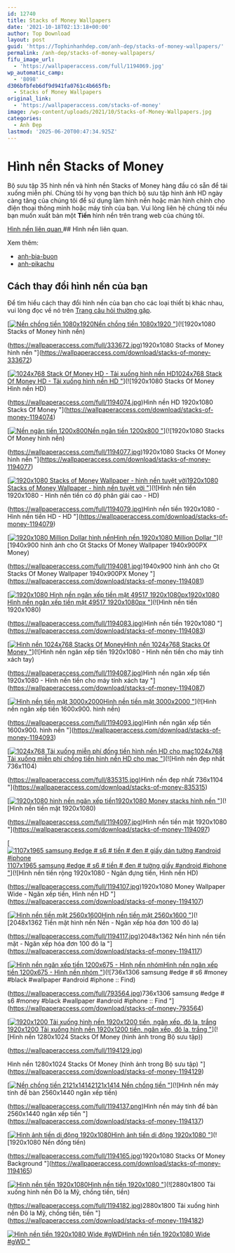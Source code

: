 ```yaml
---
id: 12740
title: Stacks of Money Wallpapers
date: '2021-10-18T02:13:18+00:00'
author: Top Download
layout: post
guid: 'https://Tophinhanhdep.com/anh-dep/stacks-of-money-wallpapers/'
permalink: /anh-dep/stacks-of-money-wallpapers/
fifu_image_url:
  - 'https://wallpaperaccess.com/full/1194069.jpg'
wp_automatic_camp:
  - '8098'
d306bfbfeb6df9d941fa0761c4b665fb:
  - Stacks of Money Wallpapers
original_link:
  - 'https://wallpaperaccess.com/stacks-of-money'
image: /wp-content/uploads/2021/10/Stacks-of-Money-Wallpapers.jpg
categories:
  - Ảnh Đẹp
lastmod: '2025-06-20T00:47:34.925Z'
---
```

# Hình nền Stacks of Money

Bộ sưu tập 35 hình nền và hình nền Stacks of Money hàng đầu có sẵn để tải xuống miễn phí. Chúng tôi hy vọng bạn thích bộ sưu tập hình ảnh HD ngày càng tăng của chúng tôi để sử dụng làm hình nền hoặc màn hình chính cho điện thoại thông minh hoặc máy tính của bạn. Vui lòng liên hệ chúng tôi nếu bạn muốn xuất bản một **Tiền** hình nền trên trang web của chúng tôi.

[Hình nền liên quan ](#related) ## Hình nền liên quan.

   
 Xem thêm:

   
- [anh-bia-buon](https://tophinhanhdep.com/anh-bia/anh-bia-buon/)
- [anh-pikachu](https://tophinhanhdep.com/anh-anime/anh-pikachu/)

## Cách thay đổi hình nền của bạn

Để tìm hiểu cách thay đổi hình nền của bạn cho các loại thiết bị khác nhau, vui lòng đọc về nó trên [Trang câu hỏi thường gặp](https://tophinhanhdep.com/faq/).

  
[[![Nền chồng tiền 1080x1920](https://wallpaperaccess.com/full/1194069.jpg)Nền chồng tiền 1080x1920 "](https://wallpaperaccess.com/download/stacks-of-money-1194069)](![1920x1080 Stacks of Money hình nền)

(https://wallpaperaccess.com/full/333672.jpg)1920x1080 Stacks of Money hình nền "](https://wallpaperaccess.com/download/stacks-of-money-333672)

[[![1024x768 Stack Of Money HD - Tải xuống hình nền HD](https://wallpaperaccess.com/full/1194072.jpg)1024x768 Stack Of Money HD - Tải xuống hình nền HD "](https://wallpaperaccess.com/download/stacks-of-money-1194072)](![1920x1080 Stacks Of Money Hình nền HD)

(https://wallpaperaccess.com/full/1194074.jpg)Hình nền HD 1920x1080 Stacks Of Money "](https://wallpaperaccess.com/download/stacks-of-money-1194074)

[[![Nền ngăn tiền 1200x800](https://wallpaperaccess.com/full/1194075.jpg)Nền ngăn tiền 1200x800 "](https://wallpaperaccess.com/download/stacks-of-money-1194075)](![1920x1080 Stacks Of Money hình nền)

(https://wallpaperaccess.com/full/1194077.jpg)1920x1080 Stacks Of Money hình nền "](https://wallpaperaccess.com/download/stacks-of-money-1194077)

[[![1920x1080 Stacks of Money Wallpaper - hình nền tuyệt vời](https://wallpaperaccess.com/full/1194078.jpg)1920x1080 Stacks of Money Wallpaper - hình nền tuyệt vời "](https://wallpaperaccess.com/download/stacks-of-money-1194078)](![Hình nền tiền 1920x1080 - Hình nền tiền có độ phân giải cao - HD)

(https://wallpaperaccess.com/full/1194079.jpg)Hình nền tiền 1920x1080 - Hình nền tiền HD - HD "](https://wallpaperaccess.com/download/stacks-of-money-1194079)

[[![1920x1080 Million Dollar hình nền](https://wallpaperaccess.com/full/1194080.jpg)Hình nền 1920x1080 Million Dollar "](https://wallpaperaccess.com/download/stacks-of-money-1194080)](![1940x900 hình ảnh cho Gt Stacks Of Money Wallpaper 1940x900PX Money)

(https://wallpaperaccess.com/full/1194081.jpg)1940x900 hình ảnh cho Gt Stacks Of Money Wallpaper 1940x900PX Money "](https://wallpaperaccess.com/download/stacks-of-money-1194081)

[[![1920x1080 Hình nền ngăn xếp tiền mặt 49517 1920x1080px](https://wallpaperaccess.com/full/1194082.jpg)1920x1080 Hình nền ngăn xếp tiền mặt 49517 1920x1080px "](https://wallpaperaccess.com/download/stacks-of-money-1194082)](![Hình nền tiền 1920x1080)

(https://wallpaperaccess.com/full/1194083.jpg)Hình nền tiền 1920x1080 "](https://wallpaperaccess.com/download/stacks-of-money-1194083)

[[![Hình nền 1024x768 Stacks Of Money](https://wallpaperaccess.com/full/1194084.jpg)Hình nền 1024x768 Stacks Of Money "](https://wallpaperaccess.com/download/stacks-of-money-1194084)](![Hình nền ngăn xếp tiền 1920x1080 - Hình nền tiền cho máy tính xách tay)

(https://wallpaperaccess.com/full/1194087.jpg)Hình nền ngăn xếp tiền 1920x1080 - Hình nền tiền cho máy tính xách tay "](https://wallpaperaccess.com/download/stacks-of-money-1194087)

[[![Hình nền tiền mặt 3000x2000](https://wallpaperaccess.com/full/1194091.jpg)Hình nền tiền mặt 3000x2000 "](https://wallpaperaccess.com/download/stacks-of-money-1194091)](![Hình nền ngăn xếp tiền 1600x900.  hình nền)

(https://wallpaperaccess.com/full/1194093.jpg)Hình nền ngăn xếp tiền 1600x900. hình nền "](https://wallpaperaccess.com/download/stacks-of-money-1194093)

[[![1024x768 Tải xuống miễn phí đống tiền hình nền HD cho mac](https://wallpaperaccess.com/full/1194094.jpg)1024x768 Tải xuống miễn phí chồng tiền hình nền HD cho mac "](https://wallpaperaccess.com/download/stacks-of-money-1194094)](![Hình nền đẹp nhất 736x1104)

(https://wallpaperaccess.com/full/835315.jpg)Hình nền đẹp nhất 736x1104 "](https://wallpaperaccess.com/download/stacks-of-money-835315)

[[![1920x1080 hình nền ngăn xếp tiền](https://wallpaperaccess.com/full/1194095.jpg)1920x1080 Money stacks hình nền "](https://wallpaperaccess.com/download/stacks-of-money-1194095)](![Hình nền tiền mặt 1920x1080)

(https://wallpaperaccess.com/full/1194097.jpg)Hình nền tiền mặt 1920x1080 "](https://wallpaperaccess.com/download/stacks-of-money-1194097)

[[![1107x1965 samsung #edge # s6 # tiền # đen # giấy dán tường #android #iphone](https://wallpaperaccess.com/full/793568.jpg)1107x1965 samsung #edge # s6 # tiền # đen # tường giấy #android #iphone "](https://wallpaperaccess.com/download/stacks-of-money-793568)](![Hình nền tiền rộng 1920x1080 - Ngăn đựng tiền, Hình nền HD)

(https://wallpaperaccess.com/full/1194107.jpg)1920x1080 Money Wallpaper Wide - Ngăn xếp tiền, Hình nền HD "](https://wallpaperaccess.com/download/stacks-of-money-1194107)

[[![Hình nền tiền mặt 2560x1600](https://wallpaperaccess.com/full/1194115.jpg)Hình nền tiền mặt 2560x1600 "](https://wallpaperaccess.com/download/stacks-of-money-1194115)](![2048x1362 Tiền mặt hình nền Nền - Ngăn xếp hóa đơn 100 đô la)

(https://wallpaperaccess.com/full/1194117.jpg)2048x1362 Nền hình nền tiền mặt - Ngăn xếp hóa đơn 100 đô la "](https://wallpaperaccess.com/download/stacks-of-money-1194117)

[[![Hình nền ngăn xếp tiền 1200x675 - Hình nền nhóm](https://wallpaperaccess.com/full/1194120.jpg)Hình nền ngăn xếp tiền 1200x675 - Hình nền nhóm "](https://wallpaperaccess.com/download/stacks-of-money-1194120)](![736x1306 samsung #edge # s6 #money #black #wallpaper #android #iphone :: Find)

(https://wallpaperaccess.com/full/793564.jpg)736x1306 samsung #edge # s6 #money #black #wallpaper #android #iphone :: Find "](https://wallpaperaccess.com/download/stacks-of-money-793564)

[[![1920x1200 Tải xuống hình nền 1920x1200 tiền, ngăn xếp, đô la, trắng](https://wallpaperaccess.com/full/1194127.jpg)1920x1200 Tải xuống hình nền 1920x1200 tiền, ngăn xếp, đô la, trắng "](https://wallpaperaccess.com/download/stacks-of-money-1194127)](![Hình nền 1280x1024 Stacks Of Money (hình ảnh trong Bộ sưu tập))

(https://wallpaperaccess.com/full/1194129.jpg)

Hình nền 1280x1024 Stacks Of Money (hình ảnh trong Bộ sưu tập) "](https://wallpaperaccess.com/download/stacks-of-money-1194129)

[[![Nền chồng tiền 2121x1414](https://wallpaperaccess.com/full/1194132.jpg)2121x1414 Nền chồng tiền "](https://wallpaperaccess.com/download/stacks-of-money-1194132)](![Hình nền máy tính để bàn 2560x1440 ngăn xếp tiền)

(https://wallpaperaccess.com/full/1194137.png)Hình nền máy tính để bàn 2560x1440 ngăn xếp tiền "](https://wallpaperaccess.com/download/stacks-of-money-1194137)

[[![Hình ảnh tiền di động 1920x1080](https://wallpaperaccess.com/full/1194162.jpg)Hình ảnh tiền di động 1920x1080 "](https://wallpaperaccess.com/download/stacks-of-money-1194162)](![1920x1080 Nền đống tiền)

(https://wallpaperaccess.com/full/1194165.jpg)1920x1080 Stacks Of Money Background "](https://wallpaperaccess.com/download/stacks-of-money-1194165)

[[![Hình nền tiền 1920x1080](https://wallpaperaccess.com/full/1194166.jpg)Hình nền tiền 1920x1080 "](https://wallpaperaccess.com/download/stacks-of-money-1194166)](![2880x1800 Tải xuống hình nền Đô la Mỹ, chồng tiền, tiền)

(https://wallpaperaccess.com/full/1194182.jpg)2880x1800 Tải xuống hình nền Đô la Mỹ, chồng tiền, tiền "](https://wallpaperaccess.com/download/stacks-of-money-1194182)

[![Hình nền tiền 1920x1080 Wide #gWD](https://wallpaperaccess.com/full/1194188.jpg)Hình nền tiền 1920x1080 Wide #gWD "](https://wallpaperaccess.com/download/stacks-of-money-1194188)
